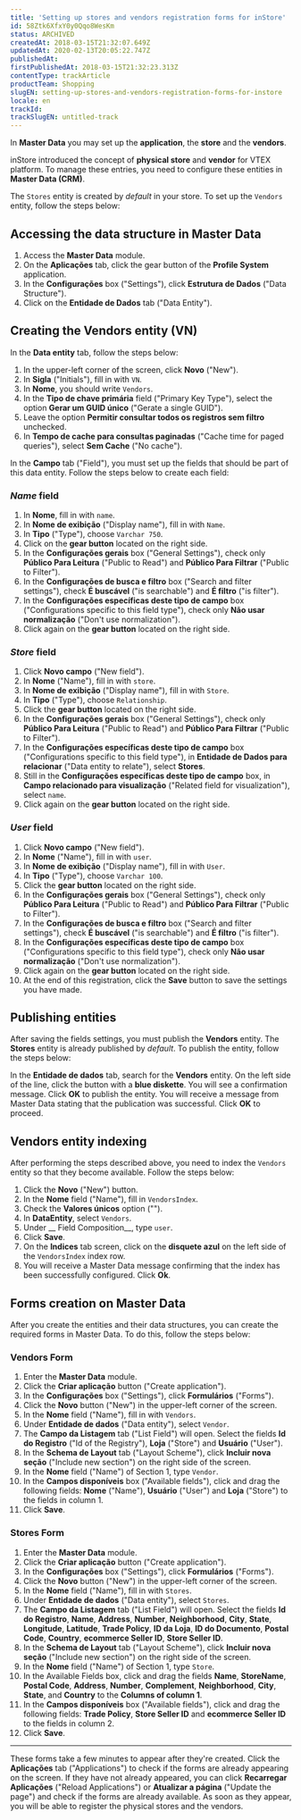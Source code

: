 ```yaml
---
title: 'Setting up stores and vendors registration forms for inStore'
id: 58Ztk6XfxY0y0Qqo8WesKm
status: ARCHIVED
createdAt: 2018-03-15T21:32:07.649Z
updatedAt: 2020-02-13T20:05:22.747Z
publishedAt: 
firstPublishedAt: 2018-03-15T21:32:23.313Z
contentType: trackArticle
productTeam: Shopping
slugEN: setting-up-stores-and-vendors-registration-forms-for-instore
locale: en
trackId: 
trackSlugEN: untitled-track
---
```


In __Master Data__ you may set up the __application__, the __store__ and the __vendors__.

inStore introduced the concept of __physical store__ and __vendor__ for VTEX platform. To manage these entries, you need to configure these entities in __Master Data (CRM)__.

The `Stores` entity is created by *default* in your store. To set up the `Vendors` entity, follow the steps below:

## Accessing the data structure in Master Data

1. Access the __Master Data__ module.
2. On the __Aplicações__ tab, click the gear button of the __Profile System__ application.
3. In the __Configurações__ box ("Settings"), click __Estrutura de Dados__ ("Data Structure").
4. Click on the __Entidade de Dados__ tab ("Data Entity").

## Creating the Vendors entity (VN)

In the __Data entity__ tab, follow the steps below:

1. In the upper-left corner of the screen, click __Novo__ ("New").
2. In __Sigla__ ("Initials"), fill in with `VN`.
3. In __Nome__, you should write `Vendors`.
4. In the __Tipo de chave primária__ field ("Primary Key Type"), select the option __Gerar um GUID único__ ("Gerate a single GUID").
5. Leave the option __Permitir consultar todos os registros sem filtro__ unchecked.
6. In __Tempo de cache para consultas paginadas__ ("Cache time for paged queries"), select __Sem Cache__ ("No cache").

In the __Campo__ tab ("Field"), you must set up the fields that should be part of this data entity. Follow the steps below to create each field:

### *Name* field

1. In __Nome__, fill in with `name`.
2. In __Nome de exibição__ ("Display name"), fill in with `Name`.
3. In __Tipo__ ("Type"), choose `Varchar 750`.
4. Click on the __gear button__ located on the right side.
5. In the __Configurações gerais__ box ("General Settings"), check only __Público Para Leitura__ ("Public to Read") and __Público Para Filtrar__ ("Public to Filter").
6. In the __Configurações de busca e filtro__ box ("Search and filter settings"), check __É buscável__ ("is searchable") and __É filtro__ ("is filter").
7. In the __Configurações específicas deste tipo de campo__ box ("Configurations specific to this field type"), check only __Não usar normalização__ ("Don't use normalization").
8. Click again on the __gear button__ located on the right side.

### *Store* field

1. Click __Novo campo__ ("New field").
2. In __Nome__ ("Name"), fill in with `store`.
3. In __Nome de exibição__ ("Display name"), fill in with `Store`.
4. In __Tipo__ ("Type"), choose `Relationship`.
5. Click the __gear button__ located on the right side.
6. In the __Configurações gerais__ box ("General Settings"), check only __Público Para Leitura__ ("Public to Read") and __Público Para Filtrar__ ("Public to Filter").
7. In the __Configurações específicas deste tipo de campo__ box ("Configurations specific to this field type"), in __Entidade de Dados para relacionar__ ("Data entity to relate"), select __Stores__.
8. Still in the __Configurações específicas deste tipo de campo__ box, in __Campo relacionado para visualização__ ("Related field for visualization"), select `name`.
9. Click again on the __gear button__ located on the right side.

### *User* field

1. Click __Novo campo__ ("New field").
2. In __Nome__ ("Name"), fill in with `user`.
3. In __Nome de exibição__ ("Display name"), fill in with `User`.
4. In __Tipo__ ("Type"), choose `Varchar 100`.
5. Click the __gear button__ located on the right side.
6. In the __Configurações gerais__ box ("General Settings"), check only __Público Para Leitura__ ("Public to Read") and __Público Para Filtrar__ ("Public to Filter").
7. In the __Configurações de busca e filtro__ box ("Search and filter settings"), check __É buscável__ ("is searchable") and __É filtro__ ("is filter").
8. In the __Configurações específicas deste tipo de campo__ box ("Configurations specific to this field type"), check only __Não usar normalização__ ("Don't use normalization").
9. Click again on the __gear button__ located on the right side.
10. At the end of this registration, click the __Save__ button to save the settings you have made.

## Publishing entities

After saving the fields settings, you must publish the __Vendors__ entity. The __Stores__ entity is already published by *default*. To publish the entity, follow the steps below:

In the __Entidade de dados__ tab, search for the __Vendors__ entity.
On the left side of the line, click the button with a __blue diskette__.
You will see a confirmation message. Click __OK__ to publish the entity.
You will receive a message from Master Data stating that the publication was successful. Click __OK__ to proceed.

## Vendors entity indexing

After performing the steps described above, you need to index the `Vendors` entity so that they become available. Follow the steps below:

1. Click the __Novo__ ("New") button.
2. In the __Nome__ field ("Name"), fill in `VendorsIndex`.
3. Check the __Valores únicos__ option ("").
4. In __DataEntity__, select `Vendors`.
5. Under __ Field Composition__, type `user`.
6. Click __Save__.
7. On the __Indices__ tab screen, click on the __disquete azul__ on the left side of the `VendorsIndex` index row.
8. You will receive a Master Data message confirming that the index has been successfully configured. Click __Ok__.

## Forms creation on Master Data

After you create the entities and their data structures, you can create the required forms in Master Data. To do this, follow the steps below:

### Vendors Form

1. Enter the __Master Data__ module.
2. Click the __Criar aplicação__ button ("Create application").
3. In the __Configurações__ box ("Settings"), click __Formulários__ ("Forms").
4. Click the __Novo__ button ("New") in the upper-left corner of the screen.
5. In the __Nome__ field ("Name"), fill in with `Vendors`.
6. Under __Entidade de dados__ ("Data entity"), select `Vendor`.
7. The __Campo da Listagem__ tab ("List Field") will open. Select the fields __Id do Registro__ ("Id of the Registry"), __Loja__ ("Store") and __Usuário__ ("User").
8. In the __Schema de Layout__ tab ("Layout Scheme"), click __Incluir nova seção__ ("Include new section") on the right side of the screen.
9. In the __Nome__ field ("Name") of Section 1, type `Vendor`.
10. In the __Campos disponíveis__ box ("Available fields"), click and drag the following fields: __Nome__ ("Name"), __Usuário__ ("User") and __Loja__ ("Store") to the fields in column 1.
11. Click __Save__.

### Stores Form

1. Enter the __Master Data__ module.
2. Click the __Criar aplicação__ button ("Create application").
3. In the __Configurações__ box ("Settings"), click __Formulários__ ("Forms").
4. Click the __Novo__ button ("New") in the upper-left corner of the screen.
5. In the __Nome__ field ("Name"), fill in with `Stores`.
6. Under __Entidade de dados__ ("Data entity"), select `Stores`.
7. The __Campo da Listagem__ tab ("List Field") will open. Select the fields __Id do Registro__, __Name__, __Address__, __Number__, __Neighborhood__, __City__, __State__, __Longitude__, __Latitude__, __Trade Policy__, __ID da Loja__, __ID do Documento__, __Postal Code__, __Country__, __ecommerce Seller ID__, __Store Seller ID__.
8. In the __Schema de Layout__ tab ("Layout Scheme"), click __Incluir nova seção__ ("Include new section") on the right side of the screen.
9. In the __Nome__ field ("Name") of Section 1, type `Store`.
10. In the Available Fields box, click and drag the fields __Name__, __StoreName__, __Postal Code__, __Address__, __Number__, __Complement__, __Neighborhood__, __City__, __State__, and __Country__ to the __Columns of column 1__.
11. In the __Campos disponíveis__ box ("Available fields"), click and drag the following fields: __Trade Policy__, __Store Seller ID__ and __ecommerce Seller ID__ to the fields in column 2.
12. Click __Save__.

<hr>

These forms take a few minutes to appear after they're created. Click the __Aplicações__ tab ("Applications") to check if the forms are already appearing on the screen. If they have not already appeared, you can click __Recarregar Aplicações__ ("Reload Applications") or __Atualizar a página__ ("Update the page") and check if the forms are already available. As soon as they appear, you will be able to register the physical stores and the vendors.
